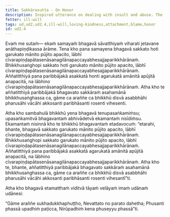 ```yaml
---
title: Sakkārasutta - On Honor
description: Inspired utterance on dealing with insult and abuse. The 
fetter: ill-will
tags: ud,ud2,ud2.4,ill-will,loving-kindness,attachment,blame,honor
id: ud2.4
---
```


Evaṁ me sutaṁ— ekaṁ samayaṁ bhagavā sāvatthiyaṁ viharati jetavane anāthapiṇḍikassa ārāme. Tena kho pana samayena bhagavā sakkato hoti garukato mānito pūjito apacito, lābhī cīvarapiṇḍapātasenāsanagilānapaccayabhesajjaparikkhārānaṁ. Bhikkhusaṅghopi sakkato hoti garukato mānito pūjito apacito, lābhī cīvarapiṇḍapātasenāsanagilānapaccayabhesajjaparikkhārānaṁ. Aññatitthiyā pana paribbājakā asakkatā honti agarukatā amānitā apūjitā anapacitā, na lābhino cīvarapiṇḍapātasenāsanagilānapaccayabhesajjaparikkhārānaṁ. Atha kho te aññatitthiyā paribbājakā bhagavato sakkāraṁ asahamānā bhikkhusaṅghassa ca, gāme ca araññe ca bhikkhū disvā asabbhāhi pharusāhi vācāhi akkosanti paribhāsanti rosenti vihesenti.

Atha kho sambahulā bhikkhū yena bhagavā tenupasaṅkamiṁsu; upasaṅkamitvā bhagavantaṁ abhivādetvā ekamantaṁ nisīdiṁsu. Ekamantaṁ nisinnā kho te bhikkhū bhagavantaṁ etadavocuṁ: “etarahi, bhante, bhagavā sakkato garukato mānito pūjito apacito, lābhī cīvarapiṇḍapātasenāsanagilānapaccayabhesajjaparikkhārānaṁ. Bhikkhusaṅghopi sakkato garukato mānito pūjito apacito, lābhī cīvarapiṇḍapātasenāsanagilānapaccayabhesajjaparikkhārānaṁ. Aññatitthiyā pana paribbājakā asakkatā agarukatā amānitā apūjitā anapacitā, na lābhino cīvarapiṇḍapātasenāsanagilānapaccayabhesajjaparikkhārānaṁ. Atha kho te, bhante, aññatitthiyā paribbājakā bhagavato sakkāraṁ asahamānā bhikkhusaṅghassa ca, gāme ca araññe ca bhikkhū disvā asabbhāhi pharusāhi vācāhi akkosanti paribhāsanti rosenti vihesantī”ti.

Atha kho bhagavā etamatthaṁ viditvā tāyaṁ velāyaṁ imaṁ udānaṁ udānesi:

“Gāme araññe sukhadukkhaphuṭṭho,
Nevattato no parato dahetha;
Phusanti phassā upadhiṁ paṭicca,
Nirūpadhiṁ kena phuseyyu phassā”ti.
